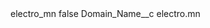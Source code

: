 <?xml version="1.0" encoding="UTF-8"?>
<CustomMetadata xmlns="http://soap.sforce.com/2006/04/metadata" xmlns:xsi="http://www.w3.org/2001/XMLSchema-instance" xmlns:xsd="http://www.w3.org/2001/XMLSchema">
    <label>electro_mn</label>
    <protected>false</protected>
    <values>
        <field>Domain_Name__c</field>
        <value xsi:type="xsd:string">electro.mn</value>
    </values>
</CustomMetadata>
